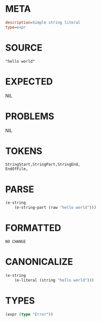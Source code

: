 # META
~~~ini
description=Simple string literal
type=expr
~~~
# SOURCE
~~~roc
"hello world"
~~~
# EXPECTED
NIL
# PROBLEMS
NIL
# TOKENS
~~~zig
StringStart,StringPart,StringEnd,
EndOfFile,
~~~
# PARSE
~~~clojure
(e-string
	(e-string-part (raw "hello world")))
~~~
# FORMATTED
~~~roc
NO CHANGE
~~~
# CANONICALIZE
~~~clojure
(e-string
	(e-literal (string "hello world")))
~~~
# TYPES
~~~clojure
(expr (type "Error"))
~~~
